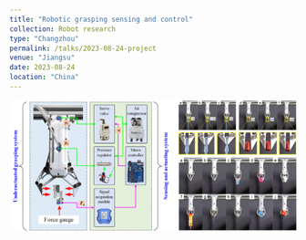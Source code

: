 ```yaml
---
title: "Robotic grasping sensing and control"
collection: Robot research
type: "Changzhou"
permalink: /talks/2023-08-24-project
venue: "Jiangsu"
date: 2023-08-24
location: "China"
---
```


![figure](/images/project_RoboticGraspingControl.png)
